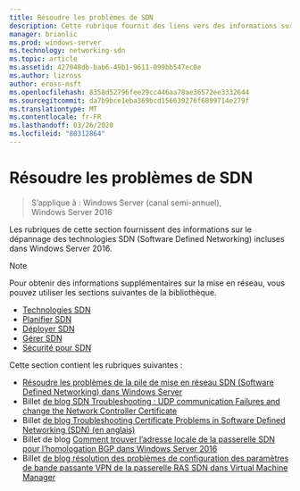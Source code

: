 ```yaml
---
title: Résoudre les problèmes de SDN
description: Cette rubrique fournit des liens vers des informations sur la résolution des problèmes de mise en réseau définie par logiciel dans Windows Server 2016.
manager: brianlic
ms.prod: windows-server
ms.technology: networking-sdn
ms.topic: article
ms.assetid: 427048db-bab6-49b1-9611-099bb547ec0e
ms.author: lizross
author: eross-msft
ms.openlocfilehash: 8358d52796fee29cc446aa78ae36572ee3332644
ms.sourcegitcommit: da7b9bce1eba369bcd156639276f6899714e279f
ms.translationtype: MT
ms.contentlocale: fr-FR
ms.lasthandoff: 03/26/2020
ms.locfileid: "80312864"
---
```

# <a name="troubleshoot-sdn"></a>Résoudre les problèmes de SDN

>S’applique à : Windows Server (canal semi-annuel), Windows Server 2016

Les rubriques de cette section fournissent des informations sur le dépannage des technologies SDN (Software Defined Networking) incluses dans Windows Server 2016.

> [!NOTE]  
> Pour obtenir des informations supplémentaires sur la mise en réseau, vous pouvez utiliser les sections suivantes de la bibliothèque.  
>  
> - [Technologies SDN](../technologies/Software-Defined-Networking-Technologies.md) 
> - [Planifier SDN](../plan/Plan-Software-Defined-Networking.md)
> - [Déployer SDN](../deploy/Deploy-Software-Defined-Networking.md)
> - [Gérer SDN](../manage/manage-sdn.md)
> - [Sécurité pour SDN](../security/sdn-security-top.md)

Cette section contient les rubriques suivantes :

- [Résoudre les problèmes de la pile de mise en réseau SDN (Software Defined Networking) dans Windows Server](https://docs.microsoft.com/windows-server/networking/sdn/troubleshoot/troubleshoot-windows-server-software-defined-networking-stack)
- Billet [de blog SDN Troubleshooting : UDP communication Failures and change the Network Controller Certificate](https://techcommunity.microsoft.com/t5/Networking-Blog/SDN-Troubleshooting-UDP-Communication-failures-and-changing-the/ba-p/339694)
- Billet [de blog Troubleshooting Certificate Problems in Software Defined Networking (SDN) (en anglais)](https://techcommunity.microsoft.com/t5/Networking-Blog/Troubleshooting-certificate-issues-in-Software-Defined/ba-p/339671)
- Billet de blog [Comment trouver l’adresse locale de la passerelle SDN pour l’homologation BGP dans Windows Server 2016](https://techcommunity.microsoft.com/t5/Networking-Blog/How-to-find-the-SDN-gateway-local-address-for-BGP-peering-in/ba-p/339663)
- Billet [de blog résolution des problèmes de configuration des paramètres de bande passante VPN de la passerelle RAS SDN dans Virtual Machine Manager](https://techcommunity.microsoft.com/t5/Networking-Blog/Troubleshoot-Configuring-SDN-RAS-Gateway-VPN-Bandwidth-Settings/ba-p/339661)

